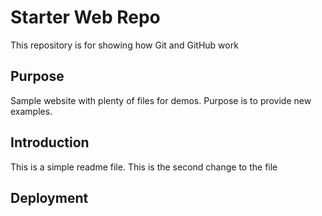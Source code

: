 # Starter Web Repo

This repository is for showing how Git and GitHub work

## Purpose

Sample website with plenty of files for demos.
Purpose is to provide new examples.

## Introduction
This is a simple readme file. 
This is the second change to the file

## Deployment


